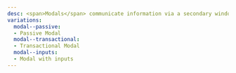```yaml
---
desc: <span>Modals</span> communicate information via a secondary window and allow the user to maintain the context of a particular task. Use modals sparingly because they interrupt user workflow.
variations:
  modal--passive:
  - Passive Modal
  modal--transactional:
  - Transactional Modal
  modal--inputs:
  - Modal with inputs
---
```

